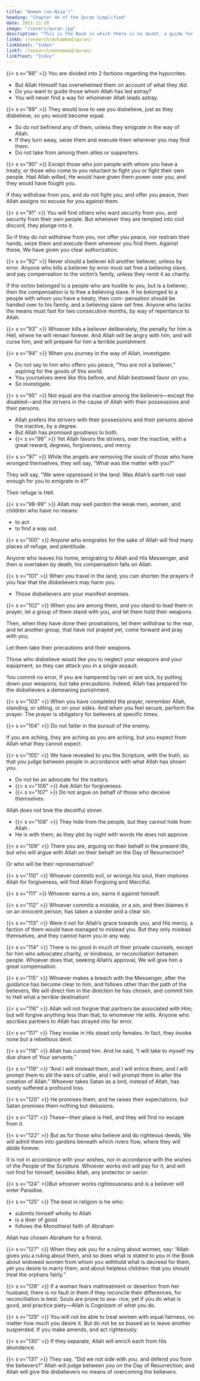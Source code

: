 ```yaml
---
title: "Women (an-Nisa’)"
heading: "Chapter 4e of the Quran Simplified"
date: 2021-11-20
image: "/covers/quran.jpg"
description: "This is the Book in which there is no doubt, a guide for the righteous."
linkb: /research/mohammad/quran/
linkbtext: "Index"
linkf: /research/mohammad/quran/
linkftext: "Index"
---
```



{{< s v="88" >}} You are divided into 2 factions regarding the hypocrites. 
- But Allah Himself has overwhelmed them on account of what they did. 
- Do you want to guide those whom Allah has led astray? 
- You will never find a way for whomever Allah leads astray.

{{< s v="89" >}}  They would love to see you disbelieve, just as they disbelieve, so you would become equal. 
- So do not befriend any of them, unless they emigrate in the way of Allah. 
- If they turn away, seize them and execute them wherever you may find them. 
- Do not take from among them allies or supporters.

{{< s v="90" >}} Except those who join people with whom you have a treaty, or those who come to you reluctant to fight you or fight their own people. Had Allah willed, He would have given them power over you, and they would have fought you. 

If they withdraw from you, and do not fight you, and offer you peace, then Allah assigns no excuse for you against them.


{{< s v="91" >}} You will find others who want security from you, and security from their own people. But whenever they are tempted into civil discord, they plunge into it. 

So if they do not withdraw from you, nor offer you peace, nor
restrain their hands, seize them and execute
them wherever you find them. Against these,
We have given you clear authorization.

{{< s v="92" >}} Never should a believer kill another believer, unless by error. Anyone who kills a believer by error must set free a believing slave, and pay compensation to the victim’s family, unless they remit it as charity. 

If the victim belonged to a people who are hostile to you, but is a believer, then the compensation is to
free a believing slave. If he belonged to a people with whom you have a treaty, then com-
pensation should be handed over to his family, and a believing slave set free. Anyone who
lacks the means must fast for two consecutive months, by way of repentance to Allah. 

{{< s v="93" >}} Whoever kills a believer deliberately, the penalty for him is Hell, where he will remain
forever. And Allah will be angry with him, and will curse him, and will prepare for him
a terrible punishment.

{{< s v="94" >}}  When you journey in the way of Allah, investigate. 
- Do not say to him who offers you peace, “You are not a believer,” aspiring for the goods of this world. <!-- With Allah are abundant riches.  -->
- You yourselves were like this before, and Allah bestowed favor on you.
- So investigate. <!-- Allah is well aware of what you do.  -->

{{< s v="95" >}} Not equal are the inactive among the believers—except the disabled—and the strivers in the cause of Allah with their possessions and their persons. 
- Allah prefers the strivers with their possessions and their persons above the inactive, by a degree. 
- But Allah has promised goodness to both.
- {{< s v="96" >}}  Yet Allah favors the strivers, over the inactive, with a great reward, degrees, forgiveness, and mercy.




{{< s v="97" >}}  While the angels are removing the souls of those who have wronged themselves, they will say, “What was the matter with you?”

They will say, “We were oppressed in the land. Was Allah’s earth not vast enough for you to emigrate in it?” 

Their refuge is Hell.


{{< s v="98-99" >}} Allah may well pardon the weak men, women, and children who have no means:
- to act
- to find a way out. 


{{< s v="100" >}} Anyone who emigrates for the sake of Allah will find many places of refuge, and plentitude. 

Anyone who leaves his home, emigrating to Allah and His Messenger, and then is overtaken by death, his compensation falls on Allah. 

{{< s v="101" >}} When you travel in the land, you can shorten the prayers if you fear that the disbelievers may harm you.
- Those disbelievers are your manifest enemies.


{{< s v="102" >}} When you are among them, and you stand to lead them in prayer, let a group of them stand with you, and let them hold their weapons. 

Then, when they have done their prostrations, let them withdraw to the rear, and let another group, that have not prayed yet, come forward and pray with you; 

Let them take their precautions and their weapons. 

Those who disbelieve would like you to neglect your weapons and your equipment, so they can attack you in a single assault. 

You commit no error, if you are hampered by rain or are sick, by putting down your weapons; but take precautions. Indeed, Allah has prepared for the disbelievers a demeaning punishment.

{{< s v="103" >}}  When you have completed the prayer, remember Allah, standing, or sitting, or on your sides. And when you feel secure, perform the prayer. The prayer is obligatory for believers at specific times.

{{< s v="104" >}} Do not falter in the pursuit of the enemy. 

If you are aching, they are aching as you are aching, but you expect from Allah what they cannot expect. 

{{< s v="105" >}} We have revealed to you the Scripture, with the truth, so that you judge between people in accordance with what Allah has
shown you. 

- Do not be an advocate for the traitors.
- {{< s v="106" >}} Ask Allah for forgiveness. 
- {{< s v="107" >}} Do not argue on behalf of those who deceive themselves. 


Allah does not love the deceitful sinner.
- {{< s v="108" >}} They hide from the people, but they cannot hide from Allah. 
- He is with them, as they plot by night with words He does not approve. <!-- Allah comprehends what they do. -->


{{< s v="109" >}} There you are, arguing on their behalf in the present life, but who will argue with Allah
on their behalf on the Day of Resurrection?

Or who will be their representative?

{{< s v="110" >}} Whoever commits evil, or wrongs his soul, then implores Allah for forgiveness, will find
Allah Forgiving and Merciful.

{{< s v="111" >}} Whoever earns a sin, earns it against himself.

{{< s v="112" >}} Whoever commits a mistake, or a sin, and then blames it on an innocent person, has taken a slander and a clear sin.

{{< s v="113" >}} Were it not for Allah’s grace towards you, and His mercy, a faction of them would have
managed to mislead you. But they only mislead themselves, and they cannot harm you in any way. 

<!-- Allah has revealed to you the Scripture and wisdom, and has taught you what you did not know. Allah’s goodness towards you is great. -->

{{< s v="114" >}} There is no good in much of their private counsels, except for him who advocates charity, or kindness, or reconciliation between people. Whoever does that, seeking Allah’s approval, We will give him a great compensation.

{{< s v="115" >}} Whoever makes a breach with the Messenger, after the guidance has become clear to him, and follows other than the path of the believers, We will direct him in the direction he has chosen, and commit him to Hell what a terrible destination!

{{< s v="116" >}} Allah will not forgive that partners be associated with Him; but will forgive anything less than that, to whomever He wills. Anyone
who ascribes partners to Allah has strayed into far error.

{{< s v="117" >}} They invoke in His stead only females. In fact, they invoke none but a rebellious devil.

{{< s v="118" >}} Allah has cursed him. And he said, “I will take to myself my due share of Your servants.”

{{< s v="119" >}} “And I will mislead them, and I will entice them, and I will prompt them to slit the ears
of cattle, and I will prompt them to alter the creation of Allah.” Whoever takes Satan as a
lord, instead of Allah, has surely suffered a profound loss.

{{< s v="120" >}} He promises them, and he raises their expectations, but Satan promises them nothing but delusions.

{{< s v="121" >}} These—their place is Hell, and they will find no escape from it.

{{< s v="122" >}} But as for those who believe and do righteous deeds, We will admit them into gardens
beneath which rivers flow, where they will abide forever. 

<!-- The promise of Allah is true and who is more truthful in speech than Allah? -->

It is not in accordance with your wishes, nor in accordance with the wishes of the People of the Scripture. Whoever works evil will
pay for it, and will not find for himself, besides Allah, any protector or savior.

{{< s v="124" >}}But whoever works righteousness and is a believer will enter Paradise. <!-- , and will not be wronged a whit. -->

{{< s v="125" >}} The best in religion is he who:
- submits himself wholly to Allah
- is a doer of good
- follows the Monotheist faith of Abraham 

Allah has chosen Abraham for a friend.



<!-- 126. To Allah belongs what is in the heavens
and what is on earth, and Allah encompasses
everything. -->

{{< s v="127" >}} When they ask you for a ruling about women, say: “Allah gives you a ruling about them, and so does what is stated to you in the Book
about widowed women from whom you withhold what is decreed for them, yet you desire to marry them, and about helpless children: that you should treat the orphans
fairly.” <!-- Whatever good you do, Allah knows it. -->


{{< s v="128" >}} If a woman fears maltreatment or desertion from her husband, there is no fault in
them if they reconcile their differences, for reconciliation is best. Souls are prone to ava-
rice; yet if you do what is good, and practice piety—Allah is Cognizant of what you do.

{{< s v="129" >}} You will not be able to treat women with equal fairness, no matter how much you desire it. But do not be so biased as to leave another suspended. If you make amends, and act righteously.

{{< s v="130" >}} If they separate, Allah will enrich each from His abundance. <!-- Allah is Bounteous and Wise. -->

{{< s v="131" >}} <!-- 131. To Allah belongs everything in the heavens and everything on earth. We have instructed those who were given the Book before you, and you, to be conscious of Allah. --> They say, “Did we not side with you, and defend you from the believers?” Allah will judge between you on the Day of Resurrection; and
Allah will give the disbelievers no means of overcoming the believers.

<!-- 
132. To Allah belongs everything in the heavens and everything on earth. Allah suffices as
Manager.

133. If He wills, He can do away with you, O people, and bring others. Allah is Able to do that.

134. Whoever desires the reward of this world—with Allah is the reward of this world
and the next. Allah is All-Hearing, All-See-
ing.
 -->